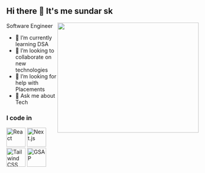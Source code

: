 ## Hi there 👋 It's me sundar sk

Software Engineer 
<img align="right" width="370" height="290" src="https://i.pinimg.com/originals/47/f0/34/47f0342cec72b800463bf003eac1257e.gif">                                    
- 🌱 I’m currently learning DSA
- 👯 I’m looking to collaborate on new technologies
- 🤔 I’m looking for help with Placements 
- 💬 Ask me about Tech

### I code in
<img height="50" width="50" src="https://img.icons8.com/color/48/000000/react-native.png" alt="React" /> 
<img height="50" width="50" src="https://img.icons8.com/color/48/nextjs.png" alt="Next.js" />
<img height="50" width="50" src="https://img.icons8.com/color/48/tailwind_css.png" alt="Tailwind CSS" /> 
<img height="50" width="50" src="https://img.icons8.com/color/48/gsap.png" alt="GSAP" />
 
